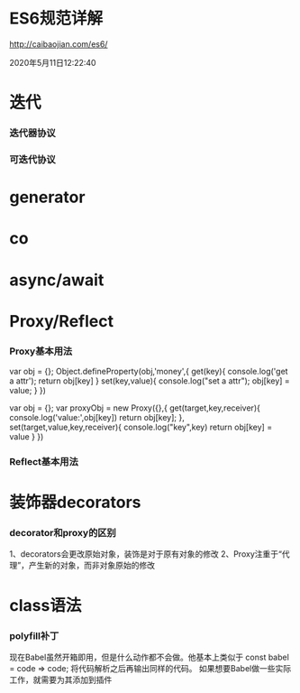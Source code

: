 # ES6规范详解

http://caibaojian.com/es6/

2020年5月11日12:22:40



# 迭代

### 迭代器协议


### 可迭代协议




# generator


# co

# async/await


# Proxy/Reflect

### Proxy基本用法

var obj = {};
Object.defineProperty(obj,'money',{
    get(key){
        console.log('get a attr');
        return obj[key]
    }
    set(key,value){
       console.log("set a attr");
       obj[key] = value;
    }
})


var obj = {};
var proxyObj = new Proxy({},{
    get(target,key,receiver){
        console.log('value:',obj[key])
        return obj[key];
    },
    set(target,value,key,receiver){
         console.log("key",key)
         return obj[key] = value
    }
})



### Reflect基本用法



# 装饰器decorators


### decorator和proxy的区别

1、decorators会更改原始对象，装饰是对于原有对象的修改
2、Proxy注重于“代理”，产生新的对象，而非对象原始的修改





# class语法




### polyfill补丁

现在Babel虽然开箱即用，但是什么动作都不会做。他基本上类似于
const babel = code => code; 将代码解析之后再输出同样的代码。
如果想要Babel做一些实际工作，就需要为其添加到插件